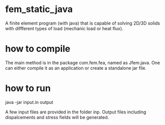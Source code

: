 # fem_static_java
A finite element program (with java) that is capable of solving 2D/3D solids with diffferent types of load (mechanic load or heat flux).

# how to compile
The main method is in the package com.fem.fea, named as Jfem.java. One can either compile it as an application or create a standalone jar file.

# how to run
java -jar input.in output

A few input files are provided in the folder inp. Output files including dispalcements and stress fields will be generated.



